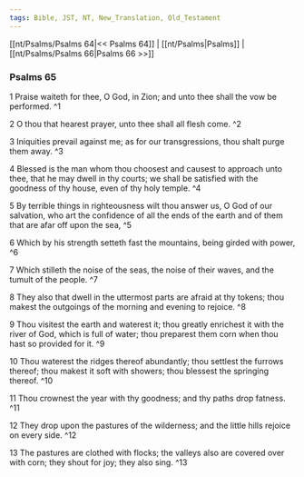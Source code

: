 ```yaml
---
tags: Bible, JST, NT, New_Translation, Old_Testament
---
```


[[nt/Psalms/Psalms 64|<< Psalms 64]] | [[nt/Psalms|Psalms]] | [[nt/Psalms/Psalms 66|Psalms 66 >>]]

### Psalms 65

1 Praise waiteth for thee, O God, in Zion; and unto thee shall the vow be performed.  ^1

2 O thou that hearest prayer, unto thee shall all flesh come.  ^2

3 Iniquities prevail against me; as for our transgressions, thou shalt purge them away.  ^3

4 Blessed is the man whom thou choosest and causest to approach unto thee, that he may dwell in thy courts; we shall be satisfied with the goodness of thy house, even of thy holy temple.  ^4

5 By terrible things in righteousness wilt thou answer us, O God of our salvation, who art the confidence of all the ends of the earth and of them that are afar off upon the sea,  ^5

6 Which by his strength setteth fast the mountains, being girded with power,  ^6

7 Which stilleth the noise of the seas, the noise of their waves, and the tumult of the people.  ^7

8 They also that dwell in the uttermost parts are afraid at thy tokens; thou makest the outgoings of the morning and evening to rejoice.  ^8

9 Thou visitest the earth and waterest it; thou greatly enrichest it with the river of God, which is full of water; thou preparest them corn when thou hast so provided for it.  ^9

10 Thou waterest the ridges thereof abundantly; thou settlest the furrows thereof; thou makest it soft with showers; thou blessest the springing thereof.  ^10

11 Thou crownest the year with thy goodness; and thy paths drop fatness.  ^11

12 They drop upon the pastures of the wilderness; and the little hills rejoice on every side.  ^12

13 The pastures are clothed with flocks; the valleys also are covered over with corn; they shout for joy; they also sing.  ^13

 
